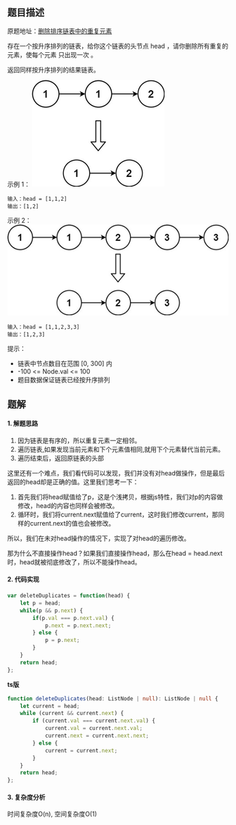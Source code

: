 ## 题目描述

原题地址：[删除排序链表中的重复元素](https://leetcode-cn.com/problems/remove-duplicates-from-sorted-list/)

存在一个按升序排列的链表，给你这个链表的头节点 head ，请你删除所有重复的元素，使每个元素 只出现一次 。

返回同样按升序排列的结果链表。

示例 1：
![](../img/list1.jpeg)
```
输入：head = [1,1,2]
输出：[1,2]
```
示例 2：
![](../img/list2.jpeg)
```
输入：head = [1,1,2,3,3]
输出：[1,2,3]
```

提示：
- 链表中节点数目在范围 [0, 300] 内
- -100 <= Node.val <= 100
- 题目数据保证链表已经按升序排列

## 题解
#### 1. 解题思路
1. 因为链表是有序的，所以重复元素一定相邻。
2. 遍历链表,如果发现当前元素和下个元素值相同,就用下个元素替代当前元素。
3. 遍历结束后，返回原链表的头部

这里还有一个难点，我们看代码可以发现，我们并没有对head做操作，但是最后返回的head却是正确的值。这里我们思考一下：
1. 首先我们将head赋值给了p，这是个浅拷贝，根据js特性，我们对p的内容做修改，head的内容也同样会被修改。
2. 循环时，我们将current.next赋值给了current，这时我们修改current，那同样的current.next的值也会被修改。

所以，我们在未对head操作的情况下，实现了对head的遍历修改。

那为什么不直接操作head？如果我们直接操作head，那么在head = head.next时，head就被彻底修改了，所以不能操作head。

#### 2. 代码实现
```js
var deleteDuplicates = function(head) {
    let p = head;
    while(p && p.next) {
        if(p.val === p.next.val) {
            p.next = p.next.next;
        } else {
            p = p.next;
        }
    }
    return head;
};
```

**ts版**
```ts
function deleteDuplicates(head: ListNode | null): ListNode | null {
    let current = head;
    while (current && current.next) {
        if (current.val === current.next.val) {
            current.val = current.next.val;
            current.next = current.next.next;
        } else {
            current = current.next;
        }
    }
    return head;
};
```

#### 3. 复杂度分析
时间复杂度O(n), 空间复杂度O(1)
